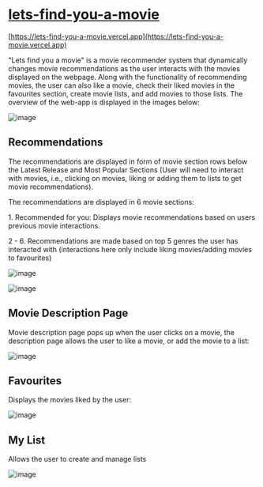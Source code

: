 # [lets-find-you-a-movie](https://lets-find-you-a-movie.vercel.app)

[https://lets-find-you-a-movie.vercel.app](https://lets-find-you-a-movie.vercel.app)

"Lets find you a movie" is a movie recommender system that dynamically changes movie recommendations as the user interacts with the movies displayed on the webpage. Along with the functionality of recommending movies, the user can also like a movie, check their liked movies in the favourites section, create movie lists, and add movies to those lists. The overview of the web-app is displayed in the images below:

![image](https://github.com/Tushar-K24/lets-find-you-a-movie/assets/62638544/b5128dd6-2748-4b24-9911-c789501ed832)

## Recommendations

The recommendations are displayed in form of movie section rows below the Latest Release and Most Popular Sections (User will need to interact with movies, i.e., clicking on movies, liking or adding them to lists to get movie recommendations).

The recommendations are displayed in 6 movie sections:

1\. Recommended for you: Displays movie recommendations based on users previous movie interactions.

2 - 6. Recommendations are made based on top 5 genres the user has interacted with (interactions here only include liking movies/adding movies to favourites)

![image](https://github.com/Tushar-K24/lets-find-you-a-movie/assets/62638544/1ce0238d-380a-4071-b638-cf171b35c7e1)

![image](https://github.com/Tushar-K24/lets-find-you-a-movie/assets/62638544/4f319bc3-fb45-4d15-a0b0-e788f5f81009)

## Movie Description Page

Movie description page pops up when the user clicks on a movie, the description page allows the user to like a movie, or add the movie to a list:

![image](https://github.com/Tushar-K24/lets-find-you-a-movie/assets/62638544/b907b0c8-9079-4e54-be5f-82e82552edc0)


## Favourites

Displays the movies liked by the user:

![image](https://github.com/Tushar-K24/lets-find-you-a-movie/assets/62638544/4863fb05-b389-4c51-b00f-e499a9da35b3)


## My List

Allows the user to create and manage lists

![image](https://github.com/Tushar-K24/lets-find-you-a-movie/assets/62638544/70e084a1-6ae5-473b-a608-14cc7678c066)
